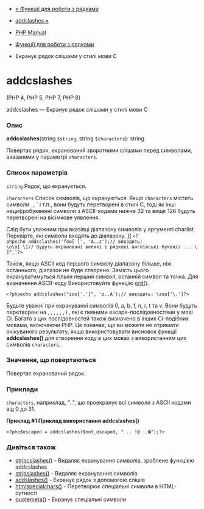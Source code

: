- [« Функції для роботи з рядками](ref.strings.md)
- [addslashes »](function.addslashes.md)

- [PHP Manual](index.md)
- [Функції для роботи з рядками](ref.strings.md)
- Екранує рядок слішами у стилі мови C

# addcslashes

(PHP 4, PHP 5, PHP 7, PHP 8)

addcslashes — Екранує рядок слішами у стилі мови C

### Опис

**addcslashes**(string `$string`, string `$characters`): string

Повертає рядок, екранований зворотними слішами перед символами,
вказаними у параметрі `characters`.

### Список параметрів

`string`
Рядок, що екранується.

`characters`
Список символів, що екрануються. Якщо `characters` містить символи `
`,
`
і т.п., вони будуть перетворені в стилі C, тоді як інші
нецифробуквенні символи з ASCII-кодами нижче 32 та вище 126 будуть
перетворені на вісімкове уявлення.

Слід бути уважним при вказівці діапазону символів у аргументі
charlist. Перевірте, які символи входять до діапазону.
]]
`` <?phpecho addcslashes('foo[ ]', 'A..z');// виводить:   \o\o[ \]// Будуть екрановані великі і рядкові англійські букви// ... \]^_`?> ``

Також, якщо ASCII код першого символу діапазону більше, ніж останнього,
діапазон не буде створено. Замість цього екрануватимуться тільки
перший символ, останній символ та точка. Для визначення ASCII-коду
Використовуйте функцію [ord()](function.ord.md).

`<?phpecho addcslashes("zoo['.']", 'z..A');// виводить: \zoo['\.']?> `

Будьте уважні при екрануванні символів 0, a, b, f, n, r, t та v.
Вони будуть перетворені на , , , ,
,
, і , які
є певними escape-послідовностями у мові Сі.
Багато з цих послідовностей також визначено в інших Сі-подібних
мовами, включаючи PHP. Це означає, що ви можете не отримати очікуваного
результату, якщо використовувати висновок функції **addcslashes()** для
створення коду в цих мовах з використанням цих символів
`characters`.

### Значення, що повертаються

Повертає екранований рядок.

### Приклади

`characters`, наприклад, "..", що проекранує всі символи з
ASCII кодами від 0 до 31.

**Приклад #1 Приклад використання **addcslashes()****

` <?php$escaped = addcslashes($not_escaped, " .. !@ ..�");?> `

### Дивіться також

- [stripcslashes()](function.stripcslashes.md) - Видаляє
екранування символів, зроблене функцією addcslashes
- [stripslashes()](function.stripslashes.md) - Видаляє екранування
символів
- [addslashes()](function.addslashes.md) - Екранує рядок з
допомогою слішів
- [htmlspecialchars()](function.mdspecialchars.md) - Перетворює
спеціальні символи в HTML-сутності
- [quotemeta()](function.quotemeta.md) - Екранує спеціальні
символи
